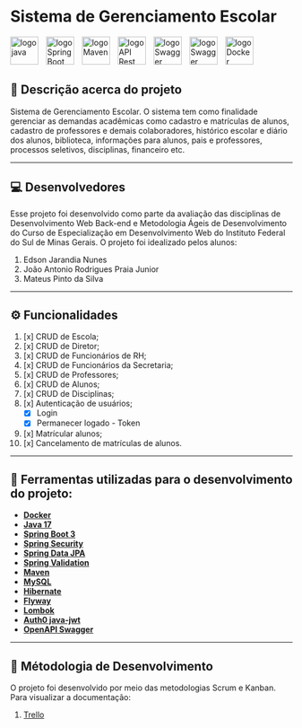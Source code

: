 # Sistema de Gerenciamento Escolar
<div class="d-flex flex-justify-between">
<img src="https://user-images.githubusercontent.com/25181517/117201156-9a724800-adec-11eb-9a9d-3cd0f67da4bc.png" alt="logo java" height="50" style="padding-right:10px;">
<img src="https://user-images.githubusercontent.com/25181517/183891303-41f257f8-6b3d-487c-aa56-c497b880d0fb.png" alt="logo Spring Boot" height="50" style="padding-right:10px;">
<img src="https://user-images.githubusercontent.com/25181517/117207242-07d5a700-adf4-11eb-975e-be04e62b984b.png" alt="logo Maven" height="50" style="padding-right:10px;">
<img src="https://user-images.githubusercontent.com/25181517/192107858-fe19f043-c502-4009-8c47-476fc89718ad.png" alt="logo API Rest" height="50" style="padding-right:10px;">
<img src="https://user-images.githubusercontent.com/25181517/186711335-a3729606-5a78-4496-9a36-06efcc74f800.png" alt="logo Swagger" height="50" style="padding-right:10px;">
<img src="https://user-images.githubusercontent.com/25181517/183896128-ec99105a-ec1a-4d85-b08b-1aa1620b2046.png" alt="logo Swagger" height="50" style="padding-right:10px;">
<img src="https://user-images.githubusercontent.com/25181517/117207330-263ba280-adf4-11eb-9b97-0ac5b40bc3be.png" alt="logo Docker" height="50" style="padding-right:10px;">
</div>

## :memo: Descrição acerca do projeto
Sistema de Gerenciamento Escolar. O sistema tem como finalidade gerenciar as demandas acadêmicas como cadastro e matrículas de alunos, cadastro de professores e demais colaboradores, histórico escolar e diário dos alunos, biblioteca, informações para alunos, pais e professores, processos seletivos, disciplinas, financeiro etc.

-------------

## :computer: Desenvolvedores
Esse projeto foi desenvolvido como parte da avaliação das disciplinas de Desenvolvimento Web Back-end e Metodologia Ágeis de Desenvolvimento do Curso de Especialização em Desenvolvimento Web do Instituto Federal do Sul de Minas Gerais. O projeto foi idealizado pelos alunos:
1.	Edson Jarandia Nunes
2.	João Antonio Rodrigues Praia Junior
3.	Mateus Pinto da Silva

-------------

## ⚙️ Funcionalidades
1. [x] CRUD de Escola;
2. [x] CRUD de Diretor;
3. [x] CRUD de Funcionários de RH;
4. [x] CRUD de Funcionários da Secretaria;
5. [x] CRUD de Professores;
6. [x] CRUD de Alunos;
7. [x] CRUD de Disciplinas;
8. [x] Autenticação de usuários;
    - [x] Login
    - [x] Permanecer logado - Token

9. [x] Matrícular alunos;
10. [x] Cancelamento de matrículas de alunos.

-------------

## 🔨 Ferramentas utilizadas para o desenvolvimento do projeto:

- **[Docker](https://docs.docker.com/)**
- **[Java 17](https://www.oracle.com/java)**
- **[Spring Boot 3](https://spring.io/projects/spring-boot)**
- **[Spring Security](https://spring.io/projects/spring-security)**
- **[Spring Data JPA](https://spring.io/projects/spring-data-jpa)**
- **[Spring Validation](https://www.baeldung.com/spring-boot-bean-validation)**
- **[Maven](https://maven.apache.org)**
- **[MySQL](https://www.mysql.com)**
- **[Hibernate](https://hibernate.org)**
- **[Flyway](https://flywaydb.org)**
- **[Lombok](https://projectlombok.org)**
- **[Auth0 java-jwt](https://github.com/auth0/java-jwt)**
- **[OpenAPI Swagger](https://swagger.io/docs/specification/about/)**

-------------

## :pushpin: Métodologia de Desenvolvimento
O projeto foi desenvolvido por meio das metodologias Scrum e Kanban. Para visualizar a documentação:
1. <a href="https://trello.com/b/toLeoe6Q/sistema-de-gerenciamento-de-escolar" targe="_blanck">Trello</a>